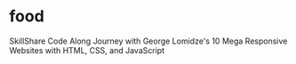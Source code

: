 # food
 SkillShare Code Along Journey with George Lomidze's 10 Mega Responsive Websites with HTML, CSS, and JavaScript
